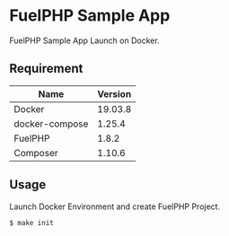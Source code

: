# FuelPHP Sample App
FuelPHP Sample App Launch on Docker.

## Requirement
| Name | Version |
|---|---|
| Docker | 19.03.8 |
| docker-compose | 1.25.4 |
| FuelPHP | 1.8.2 |
| Composer | 1.10.6 |

## Usage
Launch Docker Environment and create FuelPHP Project.

```
$ make init
```
